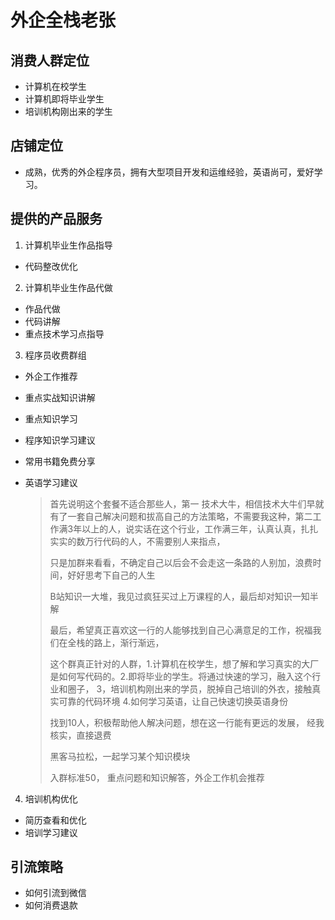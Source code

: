 # 外企全栈老张

## 消费人群定位

- 计算机在校学生
- 计算机即将毕业学生
- 培训机构刚出来的学生

## 店铺定位

- 成熟，优秀的外企程序员，拥有大型项目开发和运维经验，英语尚可，爱好学习。

## 提供的产品服务

1. 计算机毕业生作品指导

- 代码整改优化

2. 计算机毕业生作品代做

- 作品代做
- 代码讲解
- 重点技术学习点指导

3. 程序员收费群组

- 外企工作推荐

- 重点实战知识讲解

- 重点知识学习

- 程序知识学习建议

- 常用书籍免费分享

- 英语学习建议

  > 首先说明这个套餐不适合那些人，第一 技术大牛，相信技术大牛们早就有了一套自己解决问题和拔高自己的方法策略，不需要我这种，第二工作满3年以上的人，说实话在这个行业，工作满三年，认真认真，扎扎实实的数万行代码的人，不需要别人来指点，
  >
  > 只是加群来看看，不确定自己以后会不会走这一条路的人别加，浪费时间，好好思考下自己的人生
  >
  > B站知识一大堆，我见过疯狂买过上万课程的人，最后却对知识一知半解
  >
  > 最后，希望真正喜欢这一行的人能够找到自己心满意足的工作，祝福我们在全栈的路上，渐行渐远，
  >
  > 这个群真正针对的人群，1.计算机在校学生，想了解和学习真实的大厂是如何写代码的。2.即将毕业的学生。将通过快速的学习，融入这个行业和圈子， 3，培训机构刚出来的学员，脱掉自己培训的外衣，接触真实可靠的代码环境  4.如何学习英语，让自己快速切换英语身份
  >
  > 找到10人，积极帮助他人解决问题，想在这一行能有更远的发展， 经我核实，直接退费
  >
  > 黑客马拉松，一起学习某个知识模块
  >
  > 入群标准50， 重点问题和知识解答，外企工作机会推荐

4. 培训机构优化

- 简历查看和优化
- 培训学习建议

## 引流策略

- 如何引流到微信
- 如何消费退款
